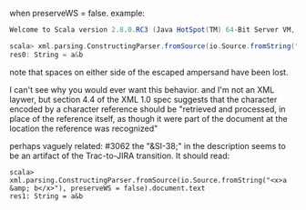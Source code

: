 when preserveWS = false. example:

```scala
Welcome to Scala version 2.8.0.RC3 (Java HotSpot(TM) 64-Bit Server VM, Java 1.6.0_20).

scala> xml.parsing.ConstructingParser.fromSource(io.Source.fromString("<x>a &amp; b</x>"), preserveWS = false).document.text
res0: String = a&b
```

note that spaces on either side of the escaped ampersand have been lost.

I can't see why you would ever want this behavior. and I'm not an XML laywer, but section 4.4 of the XML 1.0 spec suggests that the character encoded by a character reference should be "retrieved and processed, in place of the reference itself, as though it were part of the document at the location the reference was recognized"

perhaps vaguely related: #3062
the "&SI-38;" in the description seems to be an artifact of the Trac-to-JIRA transition. It should read:
```
scala> xml.parsing.ConstructingParser.fromSource(io.Source.fromString("<x>a &amp; b</x>"), preserveWS = false).document.text
res1: String = a&b
```
